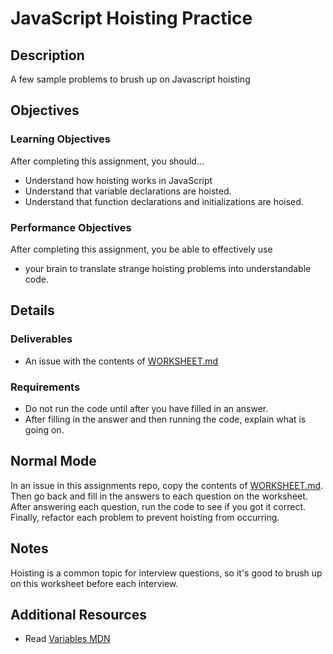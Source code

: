 # JavaScript Hoisting Practice

## Description
A few sample problems to brush up on Javascript hoisting


## Objectives

### Learning Objectives

After completing this assignment, you should…

* Understand how hoisting works in JavaScript
* Understand that variable declarations are hoisted.
* Understand that function declarations and initializations are hoised.


### Performance Objectives

After completing this assignment, you be able to effectively use

* your brain to translate strange hoisting problems into understandable code.

## Details

### Deliverables

* An issue with the contents of [WORKSHEET.md](WORKSHEET.md)

### Requirements

* Do not run the code until after you have filled in an answer.
* After filling in the answer and then running the code, explain what is going on.


## Normal Mode

In an issue in this assignments repo, copy the contents of [WORKSHEET.md](WORKSHEET.md).
Then go back and fill in the answers to each question on the worksheet.
After answering each question, run the code to see if you got it correct.
Finally, refactor each problem to prevent hoisting from occurring.

## Notes

Hoisting is a common topic for interview questions, so it's good to brush up on this worksheet before each interview.

## Additional Resources

* Read [Variables MDN](https://developer.mozilla.org/en-US/docs/Web/JavaScript/Reference/Statements/var)
